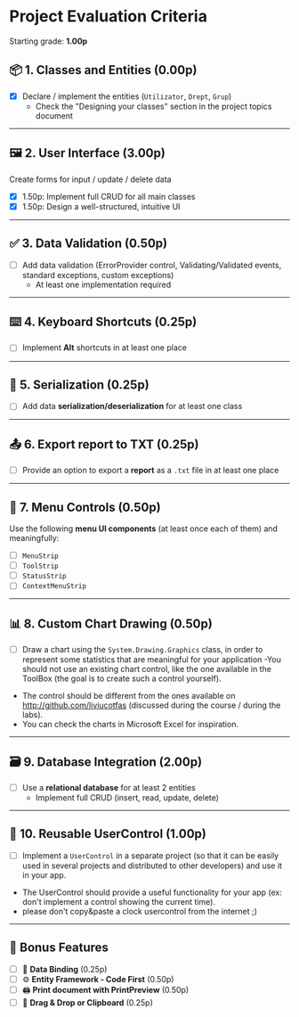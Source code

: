﻿# Project Evaluation Criteria

Starting grade: **1.00p**

## 📦 1. Classes and Entities (0.00p)
- [x] Declare / implement the entities (`Utilizator`, `Drept`, `Grup`)  
  - Check the "Designing your classes" section in the project topics document

---

## 🖼️ 2. User Interface (3.00p)
Create forms for input / update / delete data  
  - [x] 1.50p: Implement full CRUD for all main classes  
  - [x] 1.50p: Design a well-structured, intuitive UI

---

## ✅ 3. Data Validation (0.50p)
- [ ] Add data validation (ErrorProvider control, Validating/Validated events, standard exceptions, custom exceptions)
  - At least one implementation required

---

## ⌨️ 4. Keyboard Shortcuts (0.25p)
- [ ] Implement **Alt** shortcuts in at least one place

---

## 💾 5. Serialization (0.25p)
- [ ] Add data **serialization/deserialization** for at least one class

---

## 📤 6. Export report to TXT (0.25p)
- [ ] Provide an option to export a **report** as a `.txt` file in at least one place

---

## 🧩 7. Menu Controls (0.50p)
Use the following **menu UI components** (at least once each of them) and meaningfully:
- [ ] `MenuStrip`
- [ ] `ToolStrip`
- [ ] `StatusStrip`
- [ ] `ContextMenuStrip`

---

## 📊 8. Custom Chart Drawing (0.50p)
- [ ] Draw a chart using the ``System.Drawing.Graphics`` class, in order to represent some statistics that are meaningful for your application
 -You should not use an existing chart control, like the one available in the ToolBox (the goal is to create such a control yourself). 
- The control should be different from the ones available on http://github.com/liviucotfas (discussed during the course / during the labs). 
- You can check the charts in Microsoft Excel for inspiration.

---

## 🗃️ 9. Database Integration (2.00p)
- [ ] Use a **relational database** for at least 2 entities  
  - Implement full CRUD (insert, read, update, delete)

---

## 🧱 10. Reusable UserControl (1.00p)
- [ ]  Implement a ``UserControl`` in a separate project (so that it can be easily used in several projects and distributed to other developers) and use it in your app. 
- The UserControl should provide a useful functionality for your app (ex: don't implement a control showing the current time).
- please don't copy&paste a clock usercontrol from the internet ;) 

---

## 🧵 Bonus Features
- [ ] 🔗 **Data Binding** (0.25p)
- [ ] ⚙️ **Entity Framework - Code First** (0.50p)
- [ ] 🖨️ **Print document with PrintPreview** (0.50p)
- [ ] 🧲 **Drag & Drop or Clipboard** (0.25p)

